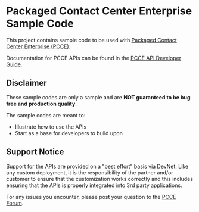# Packaged Contact Center Enterprise Sample Code
This project contains sample code to be used with [Packaged Contact Center Enterprise (PCCE)](https://developer.cisco.com/site/packaged-contact-center/).

Documentation for PCCE APIs can be found in the [PCCE API Developer Guide](https://developer.cisco.com/docs/packaged-contact-center/#!api-dev-guide).

## Disclaimer
These sample codes are only a sample and are **NOT guaranteed to be bug free and production quality**.

The sample codes are meant to:

- Illustrate how to use the APIs
- Start as a base for developers to build upon

## Support Notice
Support for the APIs are provided on a "best effort" basis via DevNet. Like any custom deployment, it is the responsibility of the partner and/or customer to ensure that the customization works correctly and this includes ensuring that the APIs is properly integrated into 3rd party applications.

For any issues you encounter, please post your question to the [PCCE Forum](https://community.cisco.com/t5/custom/page/page-id/customFilteredByMultiLabel?board=j-disc-dev-contact-center&labels=packaged%20contact%20center%20enterprise).